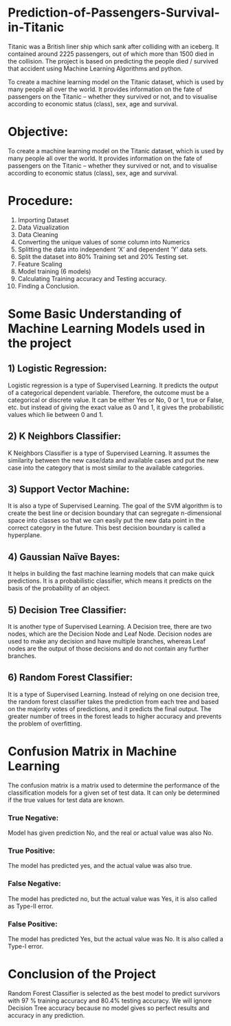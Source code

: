 # Prediction-of-Passengers-Survival-in-Titanic
Titanic was a British liner ship which sank after colliding with an iceberg. It contained around 2225 passengers, out of which more than 1500 died in the collision. The project is based on predicting the people died / survived that accident using Machine Learning Algorithms and python. 

To create a machine learning model on the Titanic dataset, which is used by many people all over the world. It provides information on the fate of passengers on the Titanic – whether they survived or not, and to visualise according to economic status (class), sex, age and survival.


# Objective:
To create a machine learning model on the Titanic dataset, which is used by many people all over the world. It provides information on the fate of passengers on the Titanic – whether they survived or not, and to visualise according to economic status (class), sex, age and survival.


# Procedure:
1. Importing Dataset
2. Data Vizualization
3. Data Cleaning
4. Converting the unique values of some column into Numerics
5. Splitting the data into independent ‘X’ and dependent ‘Y’ data sets.
6. Split the dataset into 80% Training set and 20% Testing set.
7. Feature Scaling
8. Model training (6 models)
9. Calculating Training accuracy and Testing accuracy.
10. Finding a Conclusion.


# Some Basic Understanding of Machine Learning Models used in the project

## 1) Logistic Regression:
Logistic regression is a type of Supervised Learning. It predicts the output of a categorical dependent variable. Therefore, the outcome must be a categorical or discrete value. It can be either Yes or No, 0 or 1, true or False, etc. but instead of giving the exact value as 0 and 1, it gives the probabilistic values which lie between 0 and 1.

## 2) K Neighbors Classifier:
K Neighbors Classifier is a type of Supervised Learning. It assumes the similarity between the new case/data and available cases and put the new case into the category that is most similar to the available categories.

## 3) Support Vector Machine:
It is also a type of Supervised Learning. The goal of the SVM algorithm is to create the best line or decision boundary that can segregate n-dimensional space into classes so that we can easily put the new data point in the correct category in the future. This best decision boundary is called a hyperplane.

## 4) Gaussian Naïve Bayes:
It helps in building the fast machine learning models that can make quick predictions. It is a probabilistic classifier, which means it predicts on the basis of the probability of an object.

## 5) Decision Tree Classifier:
It is another type of Supervised Learning. A Decision tree, there are two nodes, which are the Decision Node and Leaf Node. Decision nodes are used to make any decision and have multiple branches, whereas Leaf nodes are the output of those decisions and do not contain any further branches.

## 6) Random Forest Classifier:
It is a type of Supervised Learning. Instead of relying on one decision tree, the random forest classifier takes the prediction from each tree and based on the majority votes of predictions, and it predicts the final output. The greater number of trees in the forest leads to higher accuracy and prevents the problem of overfitting.


# Confusion Matrix in Machine Learning 
The confusion matrix is a matrix used to determine the performance of the classification models for a given set of test data. It can only be determined if the true values for test data are known.

### True Negative: 
Model has given prediction No, and the real or actual value was also No.
### True Positive: 
The model has predicted yes, and the actual value was also true.
### False Negative: 
The model has predicted no, but the actual value was Yes, it is also called as Type-II error.
### False Positive: 
The model has predicted Yes, but the actual value was No. It is also called a Type-I error.


# Conclusion of the Project
Random Forest Classifier is selected as the best model to predict survivors with 97 % training accuracy and 80.4% testing accuracy. We will ignore Decision Tree accuracy because no model gives so perfect results and accuracy in any prediction.


